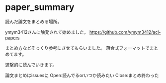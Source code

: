 # paper_summary
読んだ論文をまとめる場所。

ymym3412さんに触発されて始めました。
https://github.com/ymym3412/acl-papers

まとめ方などそっくり参考にさせてもらいました。
落合式フォーマットでまとめてます。

遊撃的に読んでいきます。


論文まとめはissuesに
Open:読んでるorいつか読みたい
Close:まとめ終わった
